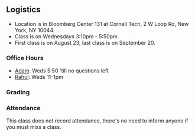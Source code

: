 Logistics
---------

* Location is in Bloomberg Center 131 at Cornell Tech, 2 W Loop Rd, New York, NY 10044.
* Class is on Wednesdays 3:10pm - 5:50pm.
* First class is on August 23, last class is on September 20.

### Office Hours

* [Adam](/people/adam-fleming.md): Weds 5:50 'till no questions left
* [Rahul](/people/rahul-chatterjee.md): Weds 11-1pm

### Grading


### Attendance

This class does not record attendance, there's no need to inform anyone if you must miss a class.
